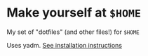 # Make yourself at `$HOME`

My set of "dotfiles" (and other files!) for `$HOME`

Uses yadm. [See installation instructions](https://yadm.io/docs/install)


